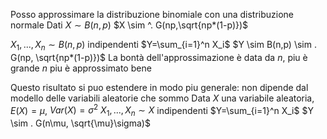 Posso approssimare la distribuzione binomiale con una distribuzione normale
Dati
$X \sim B(n,p)$
$X \sim ^. G(np,\sqrt{np*(1-p)})$

$X_1,...,X_n \sim B(n,p)$ indipendenti 
$Y=\sum_{i=1}^n X_i$
$Y \sim B(n,p) \sim . G(np, \sqrt{np*(1-p)})$
La bontà dell'approssimazione è data da $n$, piu è grande $n$ piu è approssimato bene

Questo risultato si puo estendere in modo piu generale: non dipende dal modello delle variabili aleatorie che sommo
Data $X$ una variabile aleatoria, $E(X)=\mu$, $Var(X)=\sigma^2$
$X_1,...,X_n \sim X$ indipendenti
$Y=\sum_{i=1}^n X_i$
$Y \sim . G(n\mu, \sqrt{\mu}\sigma)$
